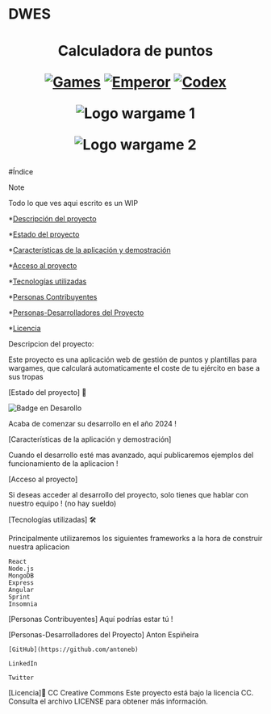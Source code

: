 # DWES 

<h1 align="center"> Calculadora de puntos  
  
[![Games](https://img.shields.io/badge/<GAMES>-<WORKSHOP>-<RED>.svg)](https://shields.io/)
[![Emperor](https://img.shields.io/badge/<EMPEROR>-<PROTECTS>-<YELLOW>.svg)](https://shields.io/)
[![Codex](https://img.shields.io/badge/<CODEX>-<COMPLIANT>-<BLUE>.svg)](https://shields.io/)

![Logo wargame 1](https://logos-world.net/wp-content/uploads/2023/05/Warhammer-Logo-1993.png)

![Logo wargame 2](https://upload.wikimedia.org/wikipedia/fr/b/ba/Blood_Bowl_%282009%29_Logo.png)
</h1>

#Índice
> [!NOTE]
> Todo lo que ves aqui escrito es un WIP

*[Descripción del proyecto](#descripción-del-proyecto) 

*[Estado del proyecto](#Estado-del-proyecto)

*[Características de la aplicación y demostración](#Características-de-la-aplicación-y-demostración)

*[Acceso al proyecto](#acceso-proyecto)

*[Tecnologías utilizadas](#tecnologías-utilizadas)

*[Personas Contribuyentes](#personas-contribuyentes)

*[Personas-Desarrolladores del Proyecto](#personas-desarrolladores)

*[Licencia](#licencia)



Descripcion del proyecto:

Este proyecto es una aplicación web de gestión de puntos y plantillas para wargames, que calculará automaticamente el coste de tu ejército en base a sus tropas


[Estado del proyecto] 🚀

![Badge en Desarollo](https://img.shields.io/badge/STATUS-EN%20DESAROLLO-green)

Acaba de comenzar su desarrollo en el año 2024 ! 


[Características de la aplicación y demostración]

  Cuando el desarrollo esté mas avanzado, aquí publicaremos ejemplos del funcionamiento de la aplicacion !



[Acceso al proyecto]

Si deseas acceder al desarrollo del proyecto, solo tienes que hablar con nuestro equipo ! (no hay sueldo)


[Tecnologías utilizadas] 🛠

Principalmente utilizaremos los siguientes frameworks a la hora de construir nuestra aplicacion

    React
    Node.js
    MongoDB
    Express
    Angular
    Sprint
    Insomnia

    
[Personas Contribuyentes]
Aquí podrías estar tú !

[Personas-Desarrolladores del Proyecto]
Anton Espiñeira

    
    [GitHub](https://github.com/antoneb)
    
    LinkedIn
    
    Twitter

[Licencia]📄
CC Creative Commons
Este proyecto está bajo la licencia CC. Consulta el archivo LICENSE para obtener más información.


